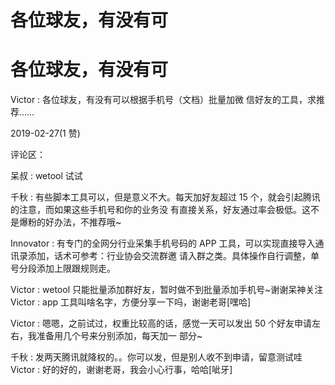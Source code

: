 # 各位球友，有没有可

# 各位球友，有没有可

Victor : 各位球友，有没有可以根据手机号（文档）批量加微 信好友的工具，求推荐……

2019-02-27(1 赞)

评论区：

呆叔 : wetool 试试

千秋 : 有些脚本工具可以，但是意义不大。每天加好友超过 15 个，就会引起腾讯的注意，而如果这些手机号和你的业务没 有直接关系，好友通过率会极低。这不是爆粉的好办法，不推荐哦~

Innovator : 有专门的全网分行业采集手机号码的 APP 工具，可以实现直接导入通讯录添加，话术可参考：行业协会交流群邀 请入群之类。具体操作自行调整，单号分段添加上限跟规则走。

Victor : wetool 只能批量添加群好友，暂时做不到批量添加手机号~谢谢呆神关注 Victor : app 工具叫啥名字，方便分享一下吗，谢谢老哥[嘿哈]

Victor : 嗯嗯，之前试过，权重比较高的话，感觉一天可以发出 50 个好友申请左右，我准备用几个号来分别添加，每天加一 部分~

千秋 : 发两天腾讯就降权的。。你可以发，但是别人收不到申请，留意测试哇 Victor : 好的好的，谢谢老哥，我会小心行事，哈哈[呲牙]